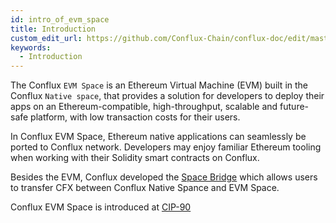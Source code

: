 ```yaml
---
id: intro_of_evm_space
title: Introduction
custom_edit_url: https://github.com/Conflux-Chain/conflux-doc/edit/master/docs/EVM-Space/intro.md
keywords:
  - Introduction
---
```


The Conflux `EVM Space` is an Ethereum Virtual Machine (EVM) built in the Conflux `Native space`,
that provides a solution for developers to deploy their apps on an Ethereum-compatible, high-throughput, scalable and future-safe platform,
with low transaction costs for their users.

In Conflux EVM Space, Ethereum native applications can seamlessly be ported to Conflux network.
Developers may enjoy familiar Ethereum tooling when working with their Solidity smart contracts on Conflux.

Besides the EVM, Conflux developed the [Space Bridge](https://evm.fluentwallet.com) which allows users to transfer CFX between Conflux Native Spance and EVM Space.

Conflux EVM Space is introduced at [CIP-90](https://github.com/Conflux-Chain/CIPs/blob/master/CIPs/cip-90.md)

